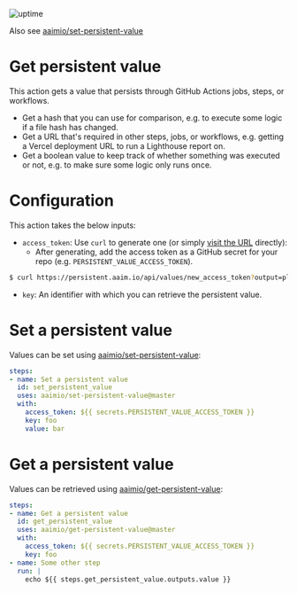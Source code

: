 ![uptime](https://img.shields.io/uptimerobot/ratio/m787894343-bf1ddacfde07d95ec87e488c?style=flat-square)

Also see [aaimio/set-persistent-value](https://github.com/aaimio/set-persistent-value)

# Get persistent value

This action gets a value that persists through GitHub Actions jobs, steps, or workflows.

- Get a hash that you can use for comparison, e.g. to execute some logic if a file hash has changed.
- Get a URL that's required in other steps, jobs, or workflows, e.g. getting a Vercel deployment URL to run a Lighthouse report on.
- Get a boolean value to keep track of whether something was executed or not, e.g. to make sure some logic only runs once.

# Configuration

This action takes the below inputs:

- `access_token`: Use `curl` to generate one (or simply [visit the URL](https://persistent.aaim.io/api/values/new_access_token?output=plain) directly):
  - After generating, add the access token as a GitHub secret for your repo (e.g. `PERSISTENT_VALUE_ACCESS_TOKEN`).

```bash
$ curl https://persistent.aaim.io/api/values/new_access_token?output=plain
```

- `key`: An identifier with which you can retrieve the persistent value.


# Set a persistent value

Values can be set using [aaimio/set-persistent-value](https://github.com/aaimio/set-persistent-value):

```yaml
steps:
- name: Set a persistent value
  id: set_persistent_value
  uses: aaimio/set-persistent-value@master
  with:
    access_token: ${{ secrets.PERSISTENT_VALUE_ACCESS_TOKEN }}
    key: foo
    value: bar
```

# Get a persistent value

Values can be retrieved using [aaimio/get-persistent-value](https://github.com/aaimio/get-persistent-value):

```yaml
steps:
- name: Get a persistent value
  id: get_persistent_value
  uses: aaimio/get-persistent-value@master
  with:
    access_token: ${{ secrets.PERSISTENT_VALUE_ACCESS_TOKEN }}
    key: foo
- name: Some other step
  run: |
    echo ${{ steps.get_persistent_value.outputs.value }}
```
